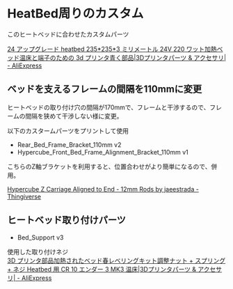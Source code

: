 # HeatBed周りのカスタム

このヒートベッドに合わせたカスタムパーツ

[24 アップグレード heatbed 235\*235\*3 ミリメートル 24V 220 ワット加熱ベッド温床と端子のための 3d プリンタ青く部品\|3Dプリンタパーツ & アクセサリ\| \- AliExpress](https://ja.aliexpress.com/item/4000781390426.html)

## ベッドを支えるフレームの間隔を110mmに変更

ヒートベッドの取り付け穴の間隔が170mmで、フレームと干渉するので、フレームの間隔を狭めて干渉しない様に変更。

以下のカスタームパーツをプリントして使用

* Rear_Bed_Frame_Bracket_110mm v2
* Hypercube_Front_Bed_Frame_Alignment_Bracket_110mm v1

こちらのZ軸ブラケットを利用すると、位置合わせがより簡単になるので、併用。

[Hypercube Z Carriage Aligned to End \- 12mm Rods by jaeestrada \- Thingiverse](https://www.thingiverse.com/thing:4411536)


## ヒートベッド取り付けパーツ

* Bed_Support v3

使用した取り付けネジ  
[3D プリンタ部品加熱されたベッド春レベリングキット調整ナット \+ スプリング \+ ネジ Heatbed 用 CR 10 エンダー 3 MK3 温床\|3Dプリンタパーツ & アクセサリ\| \- AliExpress](https://ja.aliexpress.com/item/4000123619984.html)






